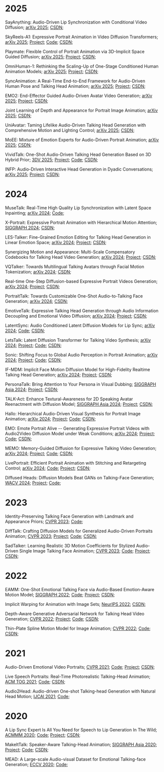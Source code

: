 # 2025

SayAnything: Audio-Driven Lip Synchronization with Conditional Video Diffusion; [arXiv 2025](https://arxiv.org/abs/2502.11515); [CSDN](https://blog.csdn.net/A_D_I_D_A_S/article/details/145739632); 

SkyReels-A1: Expressive Portrait Animation in Video Diffusion Transformers; [arXiv 2025](https://arxiv.org/abs/2502.10841); [Project](https://skyworkai.github.io/skyreels-a1.github.io/); [Code](https://github.com/SkyworkAI/SkyReels-A1); [CSDN](https://blog.csdn.net/A_D_I_D_A_S/article/details/145756041); 

Playmate: Flexible Control of Portrait Animation via 3D-Implicit Space Guided Diffusion; [arXiv 2025](https://arxiv.org/abs/2502.07203); [Project](https://playmate111.github.io/); [CSDN](https://blog.csdn.net/A_D_I_D_A_S/article/details/145622964); 

OmniHuman-1: Rethinking the Scaling-Up of One-Stage Conditioned Human Animation Models; [arXiv 2025](https://arxiv.org/abs/2502.01061); [Project](https://omnihuman-lab.github.io/); [CSDN](https://blog.csdn.net/A_D_I_D_A_S/article/details/145502287); 

SyncAnimation: A Real-Time End-to-End Framework for Audio-Driven Human Pose and Talking Head Animation; [arXiv 2025](https://arxiv.org/pdf/2501.14646); [Project](https://syncanimation.github.io/); [CSDN](https://blog.csdn.net/A_D_I_D_A_S/article/details/145406554); 

EMO2: End-Effector Guided Audio-Driven Avatar Video Generation; [arXiv 2025](https://arxiv.org/pdf/2501.10687); [Project](https://humanaigc.github.io/emote-portrait-alive-2/); [CSDN](https://blog.csdn.net/A_D_I_D_A_S/article/details/145331492); 

Joint Learning of Depth and Appearance for Portrait Image Animation; [arXiv 2025](https://arxiv.org/abs/2501.08649); [CSDN](https://blog.csdn.net/A_D_I_D_A_S/article/details/145331590); 

UniAvatar: Taming Lifelike Audio-Driven Talking Head Generation with Comprehensive Motion and Lighting Control;  [arXiv 2025](https://www.arxiv.org/abs/2412.19860); [CSDN](https://blog.csdn.net/A_D_I_D_A_S/article/details/145077676); 

MoEE: Mixture of Emotion Experts for Audio-Driven Portrait Animation;  [arXiv 2025](https://arxiv.org/abs/2501.01808); [CSDN](https://blog.csdn.net/A_D_I_D_A_S/article/details/145044690); 

VividTalk: One-Shot Audio-Driven Talking Head Generation Based on 3D Hybrid Prior; [3DV 2025](https://arxiv.org/abs/2312.01841); [Project](https://humanaigc.github.io/vivid-talk/); [Code](https://github.com/HumanAIGC/VividTalk); [CSDN](https://blog.csdn.net/A_D_I_D_A_S/article/details/145560934); 

INFP: Audio-Driven Interactive Head Generation in Dyadic Conversations; [arXiv 2025](https://arxiv.org/abs/2412.04037); [Project](https://grisoon.github.io/INFP/); [CSDN](https://blog.csdn.net/A_D_I_D_A_S/article/details/144383953); 

# 2024

MuseTalk: Real-Time High Quality Lip Synchronization with Latent Space Inpainting; [arXiv 2024](https://arxiv.org/abs/2410.10122); [Code](https://github.com/TMElyralab/MuseTalk); 

X-Portrait: Expressive Portrait Animation with Hierarchical Motion Attention; [SIGGRAPH 2024](https://arxiv.org/abs/2403.15931); [CSDN](https://blog.csdn.net/A_D_I_D_A_S/article/details/145692176); 

LES-Talker: Fine-Grained Emotion Editing for Talking Head Generation in Linear Emotion Space; [arXiv 2024](https://arxiv.org/abs/2411.09268); [Project](https://peterfanfan.github.io/LES-Talker/); [CSDN](https://blog.csdn.net/A_D_I_D_A_S/article/details/145016470); 

Synergizing Motion and Appearance: Multi-Scale Compensatory Codebooks for Talking Head Video Generation; [arXiv 2024](https://arxiv.org/abs/2412.00719); [Project](https://shaelynz.github.io/synergize-motion-appearance/); [CSDN](https://blog.csdn.net/A_D_I_D_A_S/article/details/145016401); 

VQTalker: Towards Multilingual Talking Avatars through Facial Motion Tokenization; [arXiv 2024](https://arxiv.org/abs/2412.09892); [CSDN](https://blog.csdn.net/A_D_I_D_A_S/article/details/144917517); 

Real-time One-Step Diffusion-based Expressive Portrait Videos Generation; [arXiv 2024](https://arxiv.org/abs/2412.13479); [Project](https://guohanzhong.github.io/osalcm/); [CSDN](https://blog.csdn.net/A_D_I_D_A_S/article/details/144917395); 

PortraitTalk: Towards Customizable One-Shot Audio-to-Talking Face Generation; [arXiv 2024](https://arxiv.org/abs/2412.07754); [CSDN](https://blog.csdn.net/A_D_I_D_A_S/article/details/144627851); 

EmotiveTalk: Expressive Talking Head Generation through Audio Information Decoupling and Emotional Video Diffusion; [arXiv 2024](https://arxiv.org/abs/2411.16726); [Project](https://emotivetalk.github.io/); [CSDN](https://blog.csdn.net/A_D_I_D_A_S/article/details/144627903); 

LatentSync: Audio Conditioned Latent Diffusion Models for Lip Sync; [arXiv 2024](https://arxiv.org/abs/2412.09262);  [Code](https://github.com/bytedance/LatentSync); [CSDN](https://blog.csdn.net/A_D_I_D_A_S/article/details/144568534); 

LetsTalk: Latent Diffusion Transformer for Talking Video Synthesis; [arXiv 2024](https://arxiv.org/abs/2411.16748); [Project](https://zhang-haojie.github.io/project-pages/letstalk.html); [Code](https://github.com/zhang-haojie/letstalk); [CSDN](https://blog.csdn.net/A_D_I_D_A_S/article/details/144567850); 

Sonic: Shifting Focus to Global Audio Perception in Portrait Animation; [arXiv 2024](https://arxiv.org/abs/2411.16331); [Project](https://jixiaozhong.github.io/Sonic/); [Code](https://github.com/jixiaozhong/Sonic); [CSDN](https://blog.csdn.net/A_D_I_D_A_S/article/details/144461131); 

IF-MDM: Implicit Face Motion Diffusion Model for High-Fidelity Realtime Talking Head Generation; [arXiv 2024](https://arxiv.org/abs/2412.04000); [Project](http://ec2-3-25-102-128.ap-southeast-2.compute.amazonaws.com/IF-MDM/ifmdm_supplementary/index.html); [CSDN](https://blog.csdn.net/A_D_I_D_A_S/article/details/144437117); 

PersonaTalk: Bring Attention to Your Persona in Visual Dubbing; [SIGGRAPH Asia 2024](https://arxiv.org/abs/2409.05379); [Project](https://grisoon.github.io/PersonaTalk/); [CSDN](https://blog.csdn.net/A_D_I_D_A_S/article/details/143242962); 

TALK-Act: Enhance Textural-Awareness for 2D Speaking Avatar Reenactment with Diffusion Model; [SIGGRAPH Asia 2024](https://arxiv.org/abs/2410.10696); [Project](https://guanjz20.github.io/projects/TALK-Act/); [CSDN](https://blog.csdn.net/A_D_I_D_A_S/article/details/143261671); 

Hallo: Hierarchical Audio-Driven Visual Synthesis for Portrait Image Animation; [arXiv 2024](https://arxiv.org/abs/2406.08801); [Project](https://fudan-generative-vision.github.io/hallo/#/); [Code](https://github.com/fudan-generative-vision/hallo); [CSDN](https://blog.csdn.net/A_D_I_D_A_S/article/details/143418507); 

EMO: Emote Portrait Alive -- Generating Expressive Portrait Videos with Audio2Video Diffusion Model under Weak Conditions; [arXiv 2024](https://arxiv.org/abs/2402.17485); [Project](https://humanaigc.github.io/emote-portrait-alive/); [Code](https://github.com/HumanAIGC/EMO); [CSDN](https://blog.csdn.net/A_D_I_D_A_S/article/details/145623045); 

MEMO: Memory-Guided Diffusion for Expressive Talking Video Generation; [arXiv 2024](https://arxiv.org/abs/2412.04448); [Project](https://memoavatar.github.io/); [Code](https://github.com/memoavatar/memo); [CSDN](https://blog.csdn.net/A_D_I_D_A_S/article/details/144384770); 

LivePortrait: Efficient Portrait Animation with Stitching and Retargeting Control; [arXiv 2024](https://arxiv.org/abs/2407.03168); [Code](https://github.com/KwaiVGI/LivePortrait); [Project](https://liveportrait.github.io/); [CSDN](https://blog.csdn.net/A_D_I_D_A_S/article/details/145692217); 

Diffused Heads: Diffusion Models Beat GANs on Talking-Face Generation; [WACV 2024](https://arxiv.org/abs/2301.03396); [Project](https://mstypulkowski.github.io/diffusedheads/); [Code](https://github.com/MStypulkowski/diffused-heads); 

# 2023

Identity-Preserving Talking Face Generation with Landmark and Appearance Priors; [CVPR 2023](https://arxiv.org/abs/2305.08293); [Code](https://github.com/Weizhi-Zhong/IP_LAP); 

DiffTalk: Crafting Diffusion Models for Generalized Audio-Driven Portraits Animation; [CVPR 2023](https://arxiv.org/abs/2301.03786); [Project](https://sstzal.github.io/DiffTalk/); [Code](https://github.com/sstzal/DiffTalk); [CSDN](https://blog.csdn.net/A_D_I_D_A_S/article/details/145643635); 

SadTalker: Learning Realistic 3D Motion Coefficients for Stylized Audio-Driven Single Image Talking Face Animation; [CVPR 2023](https://arxiv.org/abs/2211.12194); [Code](https://github.com/Winfredy/SadTalker); [Project](https://sadtalker.github.io/); [CSDN](https://mp.csdn.net/mp_blog/creation/success/145406735); 

# 2022

EAMM: One-Shot Emotional Talking Face via Audio-Based Emotion-Aware Motion Model; [SIGGRAPH 2022](https://arxiv.org/abs/2205.15278); [Code](https://github.com/jixinya/EAMM); [Project](https://jixinya.github.io/projects/EAMM/); [CSDN](https://blog.csdn.net/A_D_I_D_A_S/article/details/145559700); 

Implicit Warping for Animation with Image Sets; [NeurIPS 2022](https://arxiv.org/abs/2210.01794); [CSDN](https://blog.csdn.net/A_D_I_D_A_S/article/details/143261310); 

Depth-Aware Generative Adversarial Network for Talking Head Video Generation; [CVPR 2022](https://arxiv.org/abs/2203.06605); [Project](https://harlanhong.github.io/publications/dagan.html); [Code](https://github.com/harlanhong/CVPR2022-DaGAN); [CSDN](https://blog.csdn.net/A_D_I_D_A_S/article/details/145691993); 

Thin-Plate Spline Motion Model for Image Animation; [CVPR 2022](https://arxiv.org/abs/2203.14367); [Code](https://github.com/yoyo-nb/Thin-Plate-Spline-Motion-Model); [CSDN](https://blog.csdn.net/A_D_I_D_A_S/article/details/145692130); 

# 2021

Audio-Driven Emotional Video Portraits; [CVPR 2021](https://arxiv.org/abs/2104.07452); [Code](https://github.com/jixinya/EVP/); [Project](https://jixinya.github.io/projects/evp/); [CSDN](https://blog.csdn.net/A_D_I_D_A_S/article/details/145559729); 

Live Speech Portraits: Real-Time Photorealistic Talking-Head Animation; [ACM TOG 2021](https://arxiv.org/abs/2109.10595); [Code](https://github.com/YuanxunLu/LiveSpeechPortraits); [CSDN](https://blog.csdn.net/A_D_I_D_A_S/article/details/145560915); 

Audio2Head: Audio-driven One-shot Talking-head Generation with Natural Head Motion; [IJCAI 2021](https://arxiv.org/abs/2107.09293); [Code](https://github.com/wangsuzhen/Audio2Head); 

# 2020

A Lip Sync Expert Is All You Need for Speech to Lip Generation In The Wild; [ACMMM 2020](https://arxiv.org/abs/2008.10010); [Code](https://github.com/Rudrabha/Wav2Lip); [Project](http://cvit.iiit.ac.in/research/projects/cvit-projects/a-lip-sync-expert-is-all-you-need-for-speech-to-lip-generation-in-the-wild/); [CSDN](https://mp.csdn.net/mp_blog/creation/success/145406697); 

MakeItTalk: Speaker-Aware Talking-Head Animation; [SIGGRAPH Asia 2020](https://arxiv.org/abs/2004.12992); [Project](https://people.umass.edu/~yangzhou/MakeItTalk/); [Code](https://github.com/yzhou359/MakeItTalk); [CSDN](https://blog.csdn.net/A_D_I_D_A_S/article/details/145692071); 

MEAD: A Large-scale Audio-visual Dataset for Emotional Talking-face Generation; [ECCV 2020](https://wywu.github.io/projects/MEAD/support/MEAD.pdf); [Code](https://github.com/uniBruce/Mead); 